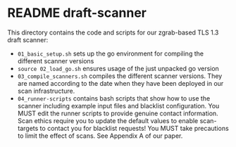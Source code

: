 # README draft-scanner

This directory contains the code and scripts for our zgrab-based TLS 1.3 draft scanner:

* `01_basic_setup.sh` sets up the go environment for compiling the different scanner versions
* `source 02_load_go.sh` ensures usage of the just unpacked go version
* `03_compile_scanners.sh` compiles the different scanner versions. They are named according to the date when they have been deployed in our scan infrastructure.
* `04_runner-scripts` contains bash scripts that show how to use the scanner including example input files and blacklist configuration. You MUST edit the runner scripts to provide genuine contact information. Scan ethics require you to update the default values to enable scan-targets to contact you for blacklist requests! You MUST take precautions to limit the effect of scans. See Appendix A of our paper.

